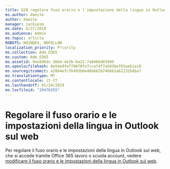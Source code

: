 ```yaml
---
title: 620 regolare fuso orario e l'impostazione della lingua in Outlook sul web
ms.author: daeite
author: daeite
manager: jackiesm
ms.date: 4/27/2018
ms.audience: Admin
ms.topic: article
ROBOTS: NOINDEX, NOFOLLOW
localization_priority: Priority
ms.collection: Adm_O365
ms.custom: Adm_O365
ms.assetid: 9ee8d6dc-3bb4-4e2b-ba22-7a8466d039d9
ms.openlocfilehash: 8e54e9fef79670fe7ccaf4f7ab936ef65eeb1a18
ms.sourcegitcommit: e2864efcfb493b6e46b662b746661a61232bdba7
ms.translationtype: MT
ms.contentlocale: it-IT
ms.lasthandoff: 01/24/2019
ms.locfileid: "29476355"
---
```

# <a name="adjust-time-zone-and-language-settings-in-outlook-on-the-web"></a>Regolare il fuso orario e le impostazioni della lingua in Outlook sul web

Per regolare il fuso orario e le impostazioni della lingua in Outlook sul web, che si accede tramite Office 365 lavoro o scuola account, vedere [modificare il fuso orario e le impostazioni della lingua in Outlook sul web](65239869-12e7-4a9d-bca1-76b0ad7ce273.md).
  

